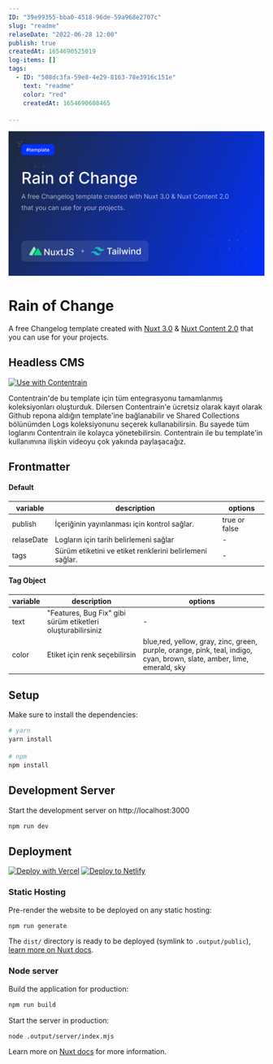 ```yaml
---
ID: "39e99355-bba0-4518-96de-59a968e2707c"
slug: "readme"
relaseDate: "2022-06-28 12:00"
publish: true
createdAt: 1654690525019
log-items: []
tags:
  - ID: "508dc3fa-59e8-4e29-8163-78e3916c151e"
    text: "readme"
    color: "red"
    createdAt: 1654690608465

---
```


[![Change Of Rain](https://github.com/Contentrain/rain-of-change/blob/main/static/cover.png?raw=true)](https://change-log-red.vercel.app/)

# Rain of Change
A free Changelog template created with [Nuxt 3.0](https://nuxtjs.org) & [Nuxt Content 2.0](https://content.nuxtjs.org) that you can use for your projects.

## Headless CMS
[![Use with Contentrain](https://imagedelivery.net/yx26LyQGM_miwnGU8RnEaw/721c176e-f4b1-4495-1d6c-87a4b9ffa100/public)](https://app.contentrain.io)

Contentrain'de bu template için tüm entegrasyonu tamamlanmış koleksiyonları oluşturduk. Dilersen Contentrain'e ücretsiz olarak kayıt olarak Github repona aldığın template'ine bağlanabilir ve Shared Collections bölünümden Logs koleksiyonunu seçerek kullanabilirsin.
Bu sayede tüm loglarını Contentrain ile kolayca yönetebilirsin.
Contentrain ile bu template'in kullanımına ilişkin videoyu çok yakında paylaşacağız.

## Frontmatter
#### Default
|variable|description|options|
|-|-|-|
|publish|İçeriğinin yayınlanması için kontrol sağlar.| true or false|
|relaseDate|Logların için tarih belirlemeni sağlar| -|
|tags|Sürüm etiketini ve etiket renklerini belirlemeni sağlar. | -|

#### Tag Object
|variable|description|options|
|-|-|-|
|text| "Features, Bug Fix" gibi sürüm etiketleri oluşturabilirsiniz| -|
|color| Etiket için renk seçebilirsin | blue,red, yellow, gray, zinc, green, purple, orange, pink, teal, indigo, cyan, brown, slate, amber, lime, emerald, sky |

## Setup

Make sure to install the dependencies:

```bash
# yarn
yarn install

# npm
npm install
```

## Development Server

Start the development server on http://localhost:3000

```bash
npm run dev
```

## Deployment

[![Deploy with Vercel](https://vercel.com/button)](https://vercel.com/new/clone?repository-url=https://github.com/Contentrain/rain-of-change) [![Deploy to Netlify](https://www.netlify.com/img/deploy/button.svg)](https://app.netlify.com/start/deploy?repository=https://github.com/Contentrain/rain-of-change)


### Static Hosting

Pre-render the website to be deployed on any static hosting:

```bash
npm run generate
```

The `dist/` directory is ready to be deployed (symlink to `.output/public`), [learn more on Nuxt docs](https://v3.nuxtjs.org/guide/deploy/static-hosting).

### Node server

Build the application for production:

```bash
npm run build
```

Start the server in production:

```bash
node .output/server/index.mjs
```

Learn more on [Nuxt docs](https://v3.nuxtjs.org/guide/deploy/node-server) for more information.